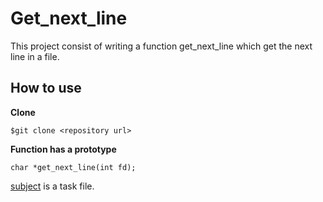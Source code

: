 # Get_next_line

This project consist of writing a function get_next_line which get the next line
in a file.

## How to use

**Clone**
```
$git clone <repository url>
```

**Function has a prototype**
```
char *get_next_line(int fd);
```

[subject](en.subject.pdf) is a task file.
